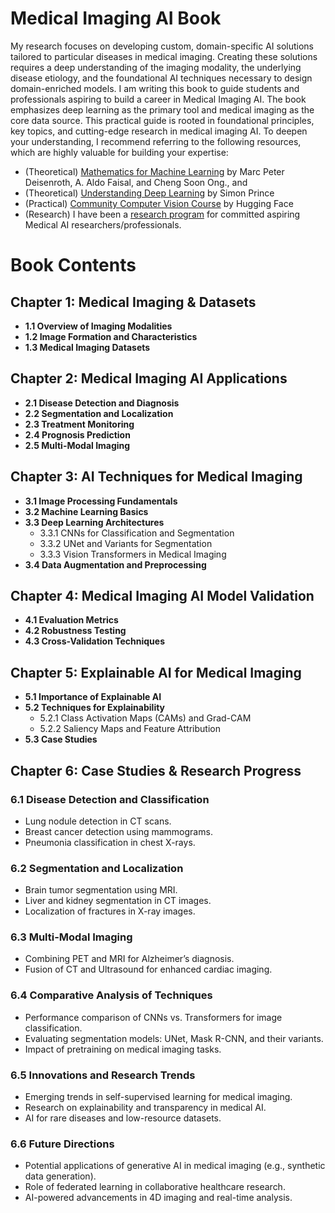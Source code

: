 # Medical Imaging AI Book

My research focuses on developing custom, domain-specific AI solutions tailored to particular diseases in medical imaging. Creating these solutions requires a deep understanding of the imaging modality, the underlying disease etiology, and the foundational AI techniques necessary to design domain-enriched models. I am writing this book to guide students and professionals aspiring to build a career in Medical Imaging AI. The book emphasizes deep learning as the primary tool and medical imaging as the core data source. This practical guide is rooted in foundational principles, key topics, and cutting-edge research in medical imaging AI. To deepen your understanding, I recommend referring to the following resources, which are highly valuable for building your expertise:

* (Theoretical) [Mathematics for Machine Learning](https://mml-book.github.io/) by Marc Peter Deisenroth, A. Aldo Faisal, and Cheng Soon Ong., and
* (Theoretical) [Understanding Deep Learning](https://udlbook.github.io/udlbook/) by Simon Prince 
* (Practical) [Community Computer Vision Course](https://huggingface.co/learn/computer-vision-course/unit0/welcome/welcome) by Hugging Face
* (Research) I have been a [research program](https://github.com/mukherjeesrijit/medical-imaging-ai-book/blob/main/research-program.md) for committed aspiring Medical AI researchers/professionals.

# Book Contents

## Chapter 1: Medical Imaging & Datasets
- **1.1 Overview of Imaging Modalities**
- **1.2 Image Formation and Characteristics**
- **1.3 Medical Imaging Datasets**

## Chapter 2: Medical Imaging AI Applications
- **2.1 Disease Detection and Diagnosis**
- **2.2 Segmentation and Localization**
- **2.3 Treatment Monitoring**
- **2.4 Prognosis Prediction**
- **2.5 Multi-Modal Imaging**

## Chapter 3: AI Techniques for Medical Imaging
- **3.1 Image Processing Fundamentals**
- **3.2 Machine Learning Basics**
- **3.3 Deep Learning Architectures**
  - 3.3.1 CNNs for Classification and Segmentation
  - 3.3.2 UNet and Variants for Segmentation
  - 3.3.3 Vision Transformers in Medical Imaging
- **3.4 Data Augmentation and Preprocessing**

## Chapter 4: Medical Imaging AI Model Validation
- **4.1 Evaluation Metrics**
- **4.2 Robustness Testing**
- **4.3 Cross-Validation Techniques**

## Chapter 5: Explainable AI for Medical Imaging
- **5.1 Importance of Explainable AI**
- **5.2 Techniques for Explainability**
  - 5.2.1 Class Activation Maps (CAMs) and Grad-CAM
  - 5.2.2 Saliency Maps and Feature Attribution
- **5.3 Case Studies**

## Chapter 6: Case Studies & Research Progress

### **6.1 Disease Detection and Classification**
- Lung nodule detection in CT scans.
- Breast cancer detection using mammograms.
- Pneumonia classification in chest X-rays.

### **6.2 Segmentation and Localization**
- Brain tumor segmentation using MRI.
- Liver and kidney segmentation in CT images.
- Localization of fractures in X-ray images.

### **6.3 Multi-Modal Imaging**
- Combining PET and MRI for Alzheimer’s diagnosis.
- Fusion of CT and Ultrasound for enhanced cardiac imaging.

### **6.4 Comparative Analysis of Techniques**
- Performance comparison of CNNs vs. Transformers for image classification.
- Evaluating segmentation models: UNet, Mask R-CNN, and their variants.
- Impact of pretraining on medical imaging tasks.

### **6.5 Innovations and Research Trends**
- Emerging trends in self-supervised learning for medical imaging.
- Research on explainability and transparency in medical AI.
- AI for rare diseases and low-resource datasets.

### **6.6 Future Directions**
- Potential applications of generative AI in medical imaging (e.g., synthetic data generation).
- Role of federated learning in collaborative healthcare research.
- AI-powered advancements in 4D imaging and real-time analysis.
